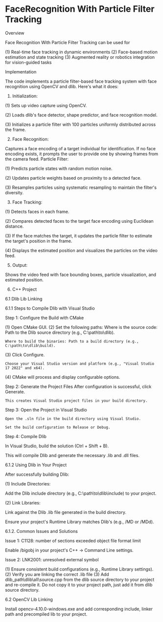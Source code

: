 # FaceRecognition With Particle Filter Tracking

Overview

Face Recognition With Particle Filter Tracking can be used for

(1) Real-time face tracking in dynamic environments
(2) Face-based motion estimation and state tracking
(3) Augmented reality or robotics integration for vision-guided tasks

Implementation

The code implements a particle filter-based face tracking system with face recognition using OpenCV and dlib. Here's what it does:

1. Initialization:

(1) Sets up video capture using OpenCV.

(2) Loads dlib's face detector, shape predictor, and face recognition model.

(3) Initializes a particle filter with 100 particles uniformly distributed across the frame.

2. Face Recognition:

Captures a face encoding of a target individual for identification. If no face encoding exists, it prompts the user to provide one by showing frames from the camera feed.
Particle Filter:

(1) Predicts particle states with random motion noise.

(2) Updates particle weights based on proximity to a detected face.

(3) Resamples particles using systematic resampling to maintain the filter's diversity.

3. Face Tracking:

(1) Detects faces in each frame.

(2) Compares detected faces to the target face encoding using Euclidean distance.

(3) If the face matches the target, it updates the particle filter to estimate the target's position in the frame.

(4) Displays the estimated position and visualizes the particles on the video feed.

5. Output:

Shows the video feed with face bounding boxes, particle visualization, and estimated position.

6. C++ Project
   
6.1 Dlib Lib Linking

6.1.1 Steps to Compile Dlib with Visual Studio

Step 1: Configure the Build with CMake

(1) Open CMake GUI.
(2) Set the following paths:
    Where is the source code: Path to the Dlib source directory (e.g., C:\path\to\dlib). 
   
    Where to build the binaries: Path to a build directory (e.g., C:\path\to\dlib\build).

(3) Click Configure.

    Choose your Visual Studio version and platform (e.g., "Visual Studio 17 2022" and x64).
    
(4) CMake will process and display configurable options.

Step 2: Generate the Project Files
    After configuration is successful, click Generate.
    
    This creates Visual Studio project files in your build directory.

Step 3: Open the Project in Visual Studio

    Open the .sln file in the build directory using Visual Studio.

    Set the build configuration to Release or Debug.
    
Step 4: Compile Dlib

In Visual Studio, build the solution (Ctrl + Shift + B).

This will compile Dlib and generate the necessary .lib and .dll files.

6.1.2 Using Dlib in Your Project

After successfully building Dlib:

(1) Include Directories:

Add the Dlib include directory (e.g., C:\path\to\dlib\include) to your project.

(2) Link Libraries:

Link against the Dlib .lib file generated in the build directory.

Ensure your project's Runtime Library matches Dlib's (e.g., /MD or /MDd).

6.1.2. Common Issues and Solutions

Issue 1: C1128: number of sections exceeded object file format limit

Enable /bigobj in your project's C++ → Command Line settings.

Issue 2: LNK2001: unresolved external symbol

(1) Ensure consistent build configurations (e.g., Runtime Library settings). 
(2) Verify you are linking the correct .lib file
(3) Add dlib_path\dlib\all\source.cpp from the dlib source directory to your project and re-compile it. Do not copy it to your project path, just add it from dlib source directory.

6.2 OpenCV Lib Linking

Install opencv-4.10.0-windows.exe and add corresponding include, linker path and precompiled lib to your project.


   
